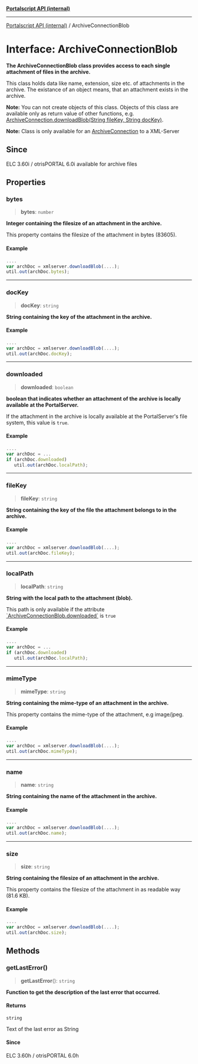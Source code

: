 [**Portalscript API (internal)**](../README.md)

***

[Portalscript API (internal)](../globals.md) / ArchiveConnectionBlob

# Interface: ArchiveConnectionBlob

**The ArchiveConnectionBlob class provides access to each single attachment of files in the archive.**  

This class holds data like name, extension, size etc. of attachments in the archive. The existance of an object means, that an attachment exists in the archive.

**Note:** You can not create objects of this class. Objects of this class are available only as return value of other functions, 
e.g. [ArchiveConnection.downloadBlob(String fileKey, String docKey)](ArchiveConnection.md#downloadblob).  

**Note:** Class is only available for an [ArchiveConnection](ArchiveConnection.md) to a XML-Server

## Since

ELC 3.60i / otrisPORTAL 6.0i available for archive files

## Properties

### bytes

> **bytes**: `number`

**Integer containing the filesize of an attachment in the archive.**  

This property contains the filesize of the attachment in bytes (83605).

#### Example

```ts
....
var archDoc = xmlserver.downloadBlob(....);
util.out(archDoc.bytes);
```

***

### docKey

> **docKey**: `string`

**String containing the key of the attachment in the archive.**

#### Example

```ts
....
var archDoc = xmlserver.downloadBlob(....);
util.out(archDoc.docKey);
```

***

### downloaded

> **downloaded**: `boolean`

**boolean that indicates whether an attachment of the archive is locally available at the PortalServer.**  

If the attachment in the archive is locally available at the PortalServer's file system, this value is `true`.

#### Example

```ts
....
var archDoc = ...
if (archDoc.downloaded)
   util.out(archDoc.localPath);
```

***

### fileKey

> **fileKey**: `string`

**String containing the key of the file the attachment belongs to in the archive.**

#### Example

```ts
....
var archDoc = xmlserver.downloadBlob(....);
util.out(archDoc.fileKey);
```

***

### localPath

> **localPath**: `string`

**String with the local path to the attachment (blob).**  

This path is only available if the attribute [\`ArchiveConnectionBlob.downloaded\`](#downloaded) is `true`

#### Example

```ts
....
var archDoc = ...
if (archDoc.downloaded)
   util.out(archDoc.localPath);
```

***

### mimeType

> **mimeType**: `string`

**String containing the mime-type of an attachment in the archive.**  

This property contains the mime-type of the attachment, e.g image/jpeg.

#### Example

```ts
....
var archDoc = xmlserver.downloadBlob(....);
util.out(archDoc.mimeType);
```

***

### name

> **name**: `string`

**String containing the name of the attachment in the archive.**

#### Example

```ts
....
var archDoc = xmlserver.downloadBlob(....);
util.out(archDoc.name);
```

***

### size

> **size**: `string`

**String containing the filesize of an attachment in the archive.**  

This property contains the filesize of the attachment in as readable way (81.6 KB).

#### Example

```ts
....
var archDoc = xmlserver.downloadBlob(....);
util.out(archDoc.size);
```

## Methods

### getLastError()

> **getLastError**(): `string`

**Function to get the description of the last error that occurred.**

#### Returns

`string`

Text of the last error as String

#### Since

ELC 3.60h / otrisPORTAL 6.0h
